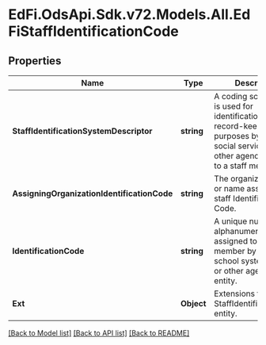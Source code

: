 # EdFi.OdsApi.Sdk.v72.Models.All.EdFiStaffIdentificationCode

## Properties

Name | Type | Description | Notes
------------ | ------------- | ------------- | -------------
**StaffIdentificationSystemDescriptor** | **string** | A coding scheme that is used for identification and record-keeping purposes by schools, social services, or other agencies to refer to a staff member. | 
**AssigningOrganizationIdentificationCode** | **string** | The organization code or name assigning the staff Identification Code. | [optional] 
**IdentificationCode** | **string** | A unique number or alphanumeric code assigned to a staff member by a school, school system, a state, or other agency or entity. | 
**Ext** | **Object** | Extensions to the StaffIdentificationCode entity. | [optional] 

[[Back to Model list]](../README.md#documentation-for-models) [[Back to API list]](../README.md#documentation-for-api-endpoints) [[Back to README]](../README.md)

